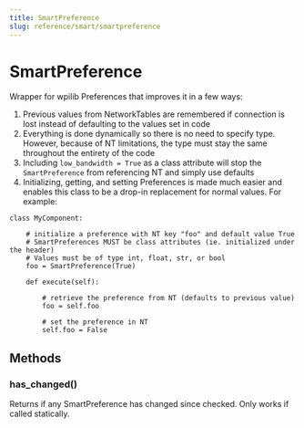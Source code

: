 ```yaml
---
title: SmartPreference
slug: reference/smart/smartpreference
---
```


# SmartPreference

Wrapper for wpilib Preferences that improves it in a few ways:
1. Previous values from NetworkTables are remembered if connection
is lost instead of defaulting to the values set in code
2. Everything is done dynamically so there is no need to specify
type. However, because of NT limitations, the type must stay the
same throughout the entirety of the code
3. Including `low_bandwidth = True` as a class attribute will stop
the `SmartPreference` from referencing NT and simply use defaults
3. Initializing, getting, and setting Preferences is made much
easier and enables this class to be a drop-in replacement for normal
values. For example:
```
class MyComponent:

    # initialize a preference with NT key "foo" and default value True
    # SmartPreferences MUST be class attributes (ie. initialized under the header)
    # Values must be of type int, float, str, or bool
    foo = SmartPreference(True)

    def execute(self):

        # retrieve the preference from NT (defaults to previous value)
        foo = self.foo

        # set the preference in NT
        self.foo = False
```

## Methods

### has_changed()

Returns if any SmartPreference has changed since checked.
Only works if called statically.

